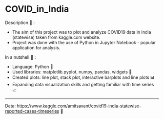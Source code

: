 # COVID_in_India
Description :page_with_curl: : <br />
- The aim of this project was to plot and analyze COVID19 data in India (statewise) taken from kaggle.com website. <br />
- Project was done with the use of Python in Jupyter Notebook - popular application for analysis.

In a nutshell :chestnut: :
- Language: Python :snake:
- Used libraries: matplotlib.pyplot, numpy, pandas, widgets :closed_book:
- Created plots: line plot, stack plot, interactive barplots and line plots :bar_chart:
- Expanding data visualization skills and getting familiar with time series :chart_with_upwards_trend:
---
Data: https://www.kaggle.com/amitsavant/covid19-india-statewise-reported-cases-timeseries :open_file_folder:

